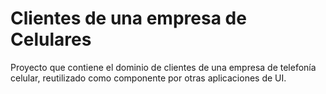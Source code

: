 # Clientes de una empresa de Celulares

Proyecto que contiene el dominio de clientes de una empresa de telefonía celular, reutilizado como componente por otras aplicaciones de UI.
